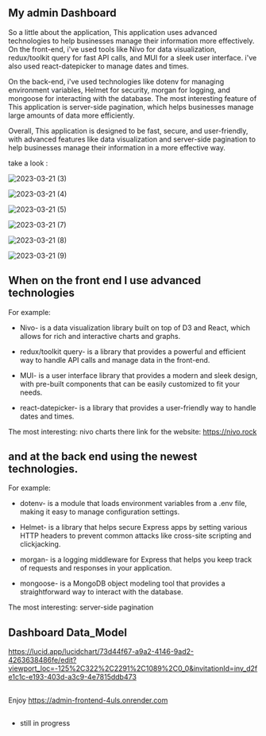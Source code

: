 ## My admin Dashboard


So a little about the application,
This application uses advanced technologies to help businesses manage their information more effectively. On the front-end, i've used tools like Nivo for data visualization, redux/toolkit query for fast API calls, and MUI for a sleek user interface. i've also used react-datepicker to manage dates and times.

On the back-end, i've used technologies like dotenv for managing environment variables, Helmet for security, morgan for logging, and mongoose for interacting with the database. The most interesting feature of This application is server-side pagination, which helps businesses manage large amounts of data more efficiently.

Overall, This application is designed to be fast, secure, and user-friendly, with advanced features like data visualization and server-side pagination to help businesses manage their information in a more effective way.

take a look : 


![2023-03-21 (3)](https://user-images.githubusercontent.com/102303153/226630788-10026255-e9ee-4d6c-9f31-a189b1f6c9e3.png)

![2023-03-21 (4)](https://user-images.githubusercontent.com/102303153/226631191-36cec61b-0bb5-4a1f-9842-72cee4d2945f.png)

![2023-03-21 (5)](https://user-images.githubusercontent.com/102303153/226631259-2c173c7d-0ac8-4cec-9d0f-a030949e7a0f.png)

![2023-03-21 (7)](https://user-images.githubusercontent.com/102303153/226631303-e80070bb-95bd-4f4e-bd8a-6de7d4fdb1cd.png)

![2023-03-21 (8)](https://user-images.githubusercontent.com/102303153/226631355-41594175-a42b-4de5-9608-58b66fad9792.png)

![2023-03-21 (9)](https://user-images.githubusercontent.com/102303153/226631371-5c649060-610e-43e3-8450-adb5b20c319c.png)



 ## When on the front end I use advanced technologies
  For example:
  
 + Nivo- is a data visualization library built on top of D3 and React, which allows for rich and interactive charts and graphs.
 
+ redux/toolkit query- is a library that provides a powerful and efficient way to handle API calls and manage data in the front-end.

+ MUI- is a user interface library that provides a modern and sleek design, with pre-built components that can be easily customized to fit your needs.

+ react-datepicker- is a library that provides a user-friendly way to handle dates and times.

The most interesting:
nivo charts
there link for the website: https://nivo.rock






## and at the back end using the newest technologies.

For example:

+ dotenv- is a module that loads environment variables from a .env file, making it easy to manage configuration settings.

+ Helmet- is a library that helps secure Express apps by setting various HTTP headers to prevent common attacks like cross-site scripting and clickjacking.

+ morgan- is a logging middleware for Express that helps you keep track of requests and responses in your application.

+ mongoose- is a MongoDB object modeling tool that provides a straightforward way to interact with the database.

The most interesting:
server-side pagination



## Dashboard Data_Model

https://lucid.app/lucidchart/73d44f67-a9a2-4146-9ad2-4263638486fe/edit?viewport_loc=-125%2C322%2C2291%2C1089%2C0_0&invitationId=inv_d2fe1c1c-e193-403d-a3c9-4e7815ddb473




##

Enjoy
https://admin-frontend-4uls.onrender.com

##

+ still in progress 
